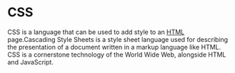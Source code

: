 <h1>CSS</h1>

<p>CSS is a language that can be used to add style to an <a href="/wiki/HTML">HTML</a> page.Cascading Style Sheets is a style sheet language used for describing the presentation of a document written in a markup language like HTML. CSS is a cornerstone technology of the World Wide Web, alongside HTML and JavaScript. </p>